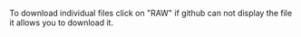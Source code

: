 


To download individual files click on "RAW" if github can not display the file it allows you to download it.
